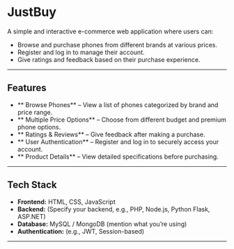 # JustBuy

A simple and interactive e-commerce web application where users can:
- Browse and purchase phones from different brands at various prices.
- Register and log in to manage their account.
- Give ratings and feedback based on their purchase experience.

---

## Features

- ** Browse Phones** – View a list of phones categorized by brand and price range.
- ** Multiple Price Options** – Choose from different budget and premium phone options.
- ** Ratings & Reviews** – Give feedback after making a purchase.
- ** User Authentication** – Register and log in to securely access your account.
- ** Product Details** – View detailed specifications before purchasing.

---

## Tech Stack

- **Frontend:** HTML, CSS, JavaScript
- **Backend:** (Specify your backend, e.g., PHP, Node.js, Python Flask, ASP.NET)
- **Database:** MySQL / MongoDB (mention what you’re using)
- **Authentication:** (e.g., JWT, Session-based)

---
